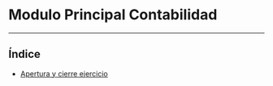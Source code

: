 # Modulo Principal Contabilidad
----------------------

## Índice

  * [Apertura y cierre ejercicio](./apertura_cierre_ejercicio/aperturacierre.md)
